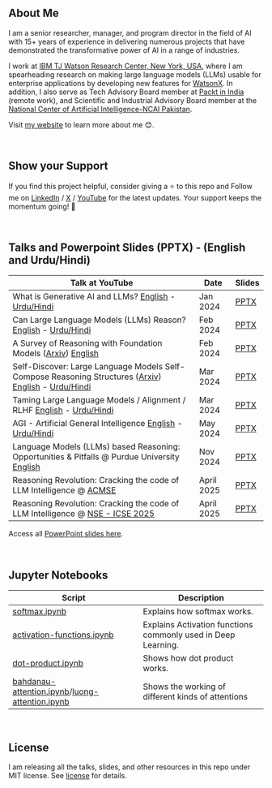 ## About Me

I am a senior researcher, manager, and program director in the field of AI with 15+ years of experience in delivering numerous projects that have demonstrated the transformative power of AI in a range of industries.

I work at [IBM TJ Watson Research Center, New York, USA](http://www.ibm.com/), where I am spearheading research on making large language models (LLMs) usable for enterprise applications by developing new features for [WatsonX](https://watsonx.ai/). In addition, I also serve as Tech Advisory Board member at [Packt in India](https://www.packtpub.com/) (remote work), and Scientific and Industrial Advisory Board member at the [National Center of Artificial Intelligence-NCAI Pakistan](https://ncai.pk/).
 
Visit [my website](https://asimmunawar.github.io/) to learn more about me :blush:.

&nbsp;

## Show your Support

If you find this project helpful, consider giving a ⭐️ to this repo and Follow me on [LinkedIn](https://www.linkedin.com/in/asimmunawar/) / [X](https://x.com/asimunawar) / [YouTube](https://www.youtube.com/@asimmunawar) for the latest updates. Your support keeps the momentum going! 🌟

&nbsp;

## Talks and Powerpoint Slides (PPTX) - (English and Urdu/Hindi)

| Talk at YouTube    | Date    | Slides  |
| ------------------ | ------- | ------- |
| What is Generative AI and LLMs? [English](https://youtu.be/AneKPA_0b0s?si=mnalVtWn0xMS_PEp) - [Urdu/Hindi](https://youtu.be/yS6HqwG324I)  | Jan 2024   | [PPTX](https://github.com/asimmunawar/ai-talks/blob/main/docs/presentations/202401-WhatIsGenAI.pptx) |
| Can Large Language Models (LLMs) Reason? [English](https://youtu.be/RXG85xI23-o?si=4BTeNuh4iRQm9Asy) - [Urdu/Hindi](https://youtu.be/UUXIqo87r-Y) | Feb 2024 | [PPTX](https://github.com/asimmunawar/ai-talks/blob/main/docs/presentations/202402-ReasoningWithLLMs.pptx) |
| A Survey of Reasoning with Foundation Models ([Arxiv](https://youtu.be/JxSt8jDbvHo)) [English](https://youtu.be/JxSt8jDbvHo) | Feb 2024 | [PPTX](https://github.com/asimmunawar/ai-talks/blob/main/docs/presentations/202402-SurveyOfReasoning.pptx) |
| Self-Discover: Large Language Models Self-Compose Reasoning Structures ([Arxiv](https://arxiv.org/abs/2402.03620)) [English](https://youtu.be/hBabY-oDCbs) - [Urdu/Hindi](https://youtu.be/QqejFtUCjgo) | Mar 2024 | [PPTX](https://github.com/asimmunawar/ai-talks/blob/main/docs/presentations/20240324-SelfDiscover.pptx) |
| Taming Large Language Models / Alignment / RLHF [English](https://youtu.be/nCh_pJhDD8I) - [Urdu/Hindi](https://youtu.be/AyrubLwZbtQ) | Mar 2024 | [PPTX](https://github.com/asimmunawar/ai-talks/blob/main/docs/presentations/20240324-Alighnment.pptx) |
| AGI - Artificial General Intelligence [English](TBD) - [Urdu/Hindi](TBD) | May 2024 | [PPTX](https://github.com/asimmunawar/ai-talks/blob/main/docs/presentations/202405-AGI.pptx) |
| Language Models (LLMs) based Reasoning: Opportunities & Pitfalls @ Purdue University [English](https://youtu.be/uHe_5J3v5-I?si=sQwL6C4sGI4FZip8) | Nov 2024 | [PPTX](https://github.com/asimmunawar/ai-talks/blob/main/docs/presentations/202411-LLM-TalkPurdue.pptx) |
| Reasoning Revolution: Cracking the code of LLM Intelligence @ [ACMSE](https://acmse.net/2025/schedule-keynotes/) | April 2025 | [PPTX](https://github.com/asimmunawar/ai-talks/blob/main/docs/presentations/202504-LLM-TalkACMSE.pptx) |
| Reasoning Revolution: Cracking the code of LLM Intelligence @ [NSE - ICSE 2025](https://conf.researchr.org/home/icse-2025/nse-2025#program) | April 2025 | [PPTX](https://github.com/asimmunawar/ai-talks/blob/main/docs/presentations/202505-LLM-TalkNSEICSE2025.pptx) |

Access all [PowerPoint slides here](https://github.com/asimmunawar/ai-talks/docs/presentations).

&nbsp;

## Jupyter Notebooks

| Script    | Description |
| ------ | ------- |
| [softmax.ipynb](https://github.com/asimmunawar/ai-talks/blob/main/src/jupyter-notebooks/softmax.ipynb)   | Explains how softmax works.    |
| [activation-functions.ipynb](https://github.com/asimmunawar/ai-talks/blob/main/src/jupyter-notebooks/activation-functions.ipynb)   | Explains Activation functions commonly used in Deep Learning.   |
| [dot-product.ipynb](https://github.com/asimmunawar/ai-talks/blob/main/src/jupyter-notebooks/dot-product.ipynb)   | Shows how dot product works.   |
| [bahdanau-attention.ipynb](https://github.com/asimmunawar/ai-talks/blob/main/src/jupyter-notebooks/bahdanau-attention.ipynb)/[luong-attention.ipynb](https://github.com/asimmunawar/ai-talks/blob/main/src/jupyter-notebooks/luong-attention.ipynb) | Shows the working of different kinds of attentions |

&nbsp;

## License
I am releasing all the talks, slides, and other resources in this repo under MIT license. See [license](https://github.com/asimmunawar/ai-talks/blob/main/License) for details.
